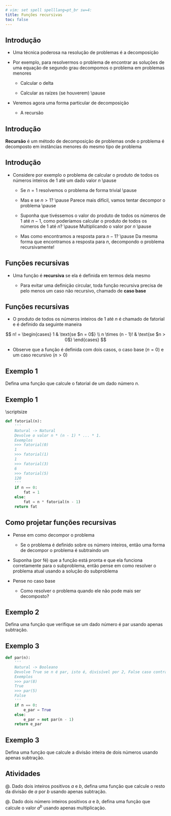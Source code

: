 ```yaml
---
# vim: set spell spelllang=pt_br sw=4:
title: Funções recursivas
toc: false
---
```


## Introdução

- Uma técnica poderosa na resolução de problemas é a decomposição

- Por exemplo, para resolvermos o problema de encontrar as soluções de uma
  equação de segundo grau decompomos o problema em problemas menores

    - Calcular o delta

    - Calcular as raízes (se houverem) \pause

- Veremos agora uma forma particular de decomposição

    - A recursão


## Introdução

**Recursão** é um método de decomposição de problemas onde o problema
é decomposto em instâncias menores do mesmo tipo de problema


## Introdução

- Considere por exemplo o problema de calcular o produto de todos os números
  inteiros de $1$ até um dado valor $n$ \pause

    - Se $n = 1$ resolvemos o problema de forma trivial \pause

    - Mas e se $n > 1$? \pause Parece mais difícil, vamos tentar decompor o problema \pause

    - Suponha que tivéssemos o valor do produto de todos os números de $1$ até
      $n - 1$, como poderíamos calcular o produto de todos os números de 1 até
      $n$? \pause Multiplicando o valor por $n$ \pause

    - Mas como encontramos a resposta para $n - 1$? \pause Da mesma forma que
      encontramos a resposta para $n$, decompondo o problema recursivamente!


## Funções recursivas

- Uma função é **recursiva** se ela é definida em termos dela mesmo

    - Para evitar uma definição circular, toda função recursiva precisa de pelo
      menos um caso não recursivo, chamado de **caso base**


## Funções recursivas

- O produto de todos os números inteiros de $1$ até $n$ é chamado de fatorial
  e é definido da seguinte maneira

$$
    n! = \begin{cases}
        1             & \text{se $n = 0$} \\
        n \times (n - 1)! & \text{se $n > 0$}
    \end{cases}
$$

- Observe que a função é definida com dois casos, o caso base ($n = 0$) e um
  caso recursivo ($n > 0$)


## Exemplo 1

Defina uma função que calcule o fatorial de um dado número $n$.


## Exemplo 1

\scriptsize

```python
def fatorial(n):
    '''
    Natural -> Natural
    Devolve o valor n * (n - 1) * ... * 1.
    Exemplos
    >>> fatorial(0)
    1
    >>> fatorial(1)
    1
    >>> fatorial(3)
    6
    >>> fatorial(5)
    120
    '''
    if n == 0:
        fat = 1
    else:
        fat = n * fatorial(n - 1)
    return fat
```


## Como projetar funções recursivas

- Pense em como decompor o problema

    - Se o problema é definido sobre os número inteiros, então uma forma de
      decompor o problema é subtraindo um

- Suponha (por fé) que a função está pronta e que ela funciona corretamente
  para o subproblema, então pense em como resolver o problema atual usando
  a solução do subproblema

- Pense no caso base

    - Como resolver o problema quando ele não pode mais ser decomposto?


## Exemplo 2

Defina uma função que verifique se um dado número é par usando apenas
subtração.


## Exemplo 3

```python
def par(n):
    '''
    Natural -> Booleano
    Devolve True se n é par, isto é, divisível por 2, False caso contrário.
    Exemplos
    >>> par(8)
    True
    >>> par(5)
    False
    '''
    if n == 0:
        e_par = True
    else:
        e_par = not par(n - 1)
    return e_par
```


## Exemplo 3

Defina uma função que calcule a divisão inteira de dois números usando apenas
subtração.


## Atividades

@. Dado dois inteiros positivos $a$ e $b$, defina uma função que calcule o resto
da divisão de $a$ por $b$ usando apenas subtração.

@. Dado dois número inteiros positivos $a$ e $b$, defina uma função que calcule
o valor $a^b$ usando apenas multiplicação.
